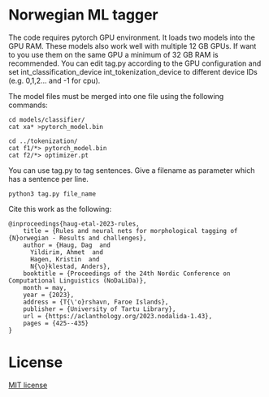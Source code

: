 # Norwegian ML tagger

The code requires pytorch GPU environment. It loads two models into the GPU RAM. These models also work well with multiple 12 GB GPUs. If want to you use them on the same GPU a minimum of 32 GB RAM is recommended. You can edit tag.py according to the GPU configuration and set int\_classification\_device int\_tokenization\_device to different device IDs (e.g. 0,1,2... and -1 for cpu).

The model files must be merged into one file using the following commands:

    cd models/classifier/
    cat xa* >pytorch_model.bin

    cd ../tokenization/
    cat f1/*> pytorch_model.bin
    cat f2/*> optimizer.pt

You can use tag.py to tag sentences. Give a filename as parameter which has a sentence per line.

    python3 tag.py file_name

Cite this work as the following:

    @inproceedings{haug-etal-2023-rules,
        title = {Rules and neural nets for morphological tagging of {N}orwegian - Results and challenges},
        author = {Haug, Dag  and
          Yildirim, Ahmet  and
          Hagen, Kristin  and
          N{\o}klestad, Anders},
        booktitle = {Proceedings of the 24th Nordic Conference on Computational Linguistics (NoDaLiDa)},
        month = may,
        year = {2023},
        address = {T{\'o}rshavn, Faroe Islands},
        publisher = {University of Tartu Library},
        url = {https://aclanthology.org/2023.nodalida-1.43},
        pages = {425--435}
    }

# License

[MIT license](https://github.com/textlab/norwegian_ml_tagger/blob/master/LICENSE)
